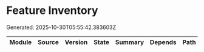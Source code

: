 # Feature Inventory
Generated: 2025-10-30T05:55:42.383603Z

| Module | Source | Version | State | Summary | Depends | Path |
|---|---|---|---|---|---|---|
